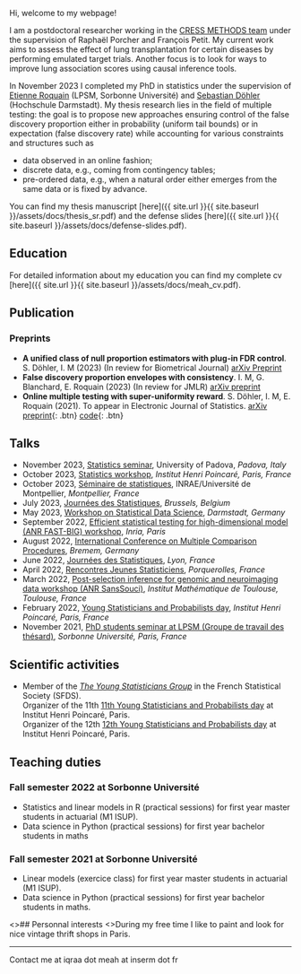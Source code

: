 Hi, welcome to my webpage!

I am a postdoctoral researcher working in the [CRESS METHODS team](https://cress-umr1153.fr/fr/teams/methods/) under the supervision of Raphaël Porcher and François Petit. My current work aims to assess the effect of lung transplantation for certain diseases by performing emulated target trials. Another focus is to look for ways to improve lung association scores using causal inference tools.

In November 2023 I completed my PhD in statistics under the supervision of [Etienne Roquain](https://etienneroquain-81.webself.net/) (LPSM, Sorbonne Université) and [Sebastian Döhler](https://fbmn.h-da.de/doehler-sebastian) (Hochschule Darmstadt). My thesis research lies in the field of multiple testing: the goal is to propose new approaches ensuring control of the false discovery proportion either in probability (uniform tail bounds) or in expectation (false discovery rate) while accounting for various constraints and structures such as
* data observed in an online fashion;
* discrete data, e.g., coming from contingency tables;
* pre-ordered data, e.g., when a natural order either emerges from the same data or is fixed by advance.

You can find my thesis manuscript [here]({{ site.url }}{{ site.baseurl }}/assets/docs/thesis_sr.pdf) and the defense slides [here]({{ site.url }}{{ site.baseurl }}/assets/docs/defense-slides.pdf).

## Education 
For detailed information about my education you can find my complete cv [here]({{ site.url }}{{ site.baseurl }}/assets/docs/meah_cv.pdf).

## Publication
### Preprints
* __A unified class of null proportion estimators with plug-in FDR control__. S. Döhler, I. M (2023) (In review for Biometrical Journal) [arXiv Preprint](https://arxiv.org/abs/2307.13557)
* __False discovery proportion envelopes with consistency__. I. M, G. Blanchard, E. Roquain (2023) (In review for JMLR) [arXiv preprint](https://arxiv.org/abs/2306.07819)
* __Online multiple testing with super-uniformity reward__. S. Döhler, I. M, E. Roquain  (2021). To appear in Electronic Journal of Statistics.
[<i class="fas fa-file-pdf"></i> arXiv preprint](https://arxiv.org/abs/2110.01255){: .btn}  [<i class="fab fa-github"></i> code](https://github.com/iqm15/SUREOMT){: .btn}


## Talks
* November 2023, [Statistics seminar](https://stat.unipd.it/ricerca/academic-year-20232024), University of Padova, *Padova, Italy*
* October 2023, [Statistics workshop](https://project.inria.fr/fastbig/stats-workshop-october-19th-2023/), *Institut Henri Poincaré, Paris, France*
* October 2023, [Séminaire de statistiques](https://imag.umontpellier.fr/?page_id=526&idseance=5320), INRAE/Université de Montpellier, *Montpellier, France*
* July 2023, [Journées des Statistiques](https://jds2023.sciencesconf.org/), *Brussels, Belgium*
* May 2023, [Workshop on Statistical Data Science](https://fbmn.h-da.de/dis/en/wsds), *Darmstadt, Germany*
* September 2022, [Efficient statistical testing for high-dimensional model (ANR FAST-BIG) workshop](https://project.inria.fr/fastbig/workshop-fast-big-30-septembre-2022/), *Inria, Paris*
* August 2022, [International Conference on Multiple Comparison Procedures](https://www.mcp-conference.org/), *Bremem, Germany*
* June 2022, [Journées des Statistiques](https://jds22.sciencesconf.org/), *Lyon, France*
* April 2022, [Rencontres Jeunes Statisticiens](https://rjs2022.sciencesconf.org/), *Porquerolles, France*
* March 2022, [Post-selection inference for genomic and neuroimaging data workshop (ANR SansSouci)](https://www.math.univ-toulouse.fr/~pneuvial/sanssouci.html), *Institut Mathématique de Toulouse, Toulouse, France*
* February 2022, [Young Statisticians and Probabilists day](https://www.sfds.asso.fr/fr/jeunes_statisticiens/manifestations/journees_ysp/563-archive_ysp/), *Institut Henri Poincaré, Paris, France*
* November 2021, [PhD students seminar at LPSM (Groupe de travail des thésard)](https://www.lpsm.paris/seminaires/gtt/index), *Sorbonne Université, Paris, France*

## Scientific activities
* Member of the *[The Young Statisticians Group](https://www.sfds.asso.fr/fr/jeunes_statisticiens/468-les_jeunes_statisticiens/)* in the French Statistical Society (SFDS).\
Organizer of the 11th [11th Young Statisticians and Probabilists day](https://www.sfds.asso.fr/fr/jeunes_statisticiens/manifestations/journees_ysp/563-archive_ysp/) at Institut Henri Poincaré, Paris.\
Organizer of the 12th [12th Young Statisticians and Probabilists day](https://www.sfds.asso.fr/fr/jeunes_statisticiens/manifestations/journees_ysp/564-accueil_ysp/) at Institut Henri Poincaré, Paris.

## Teaching duties
### Fall semester 2022 at Sorbonne Université
* Statistics and linear models in R (practical sessions) for first year master students in actuarial (M1 ISUP).
* Data science in Python (practical sessions) for first year bachelor students in maths

### Fall semester 2021 at Sorbonne Université
* Linear models (exercice class) for first year master students in actuarial (M1 ISUP).
* Data science in Python (practical sessions) for first year bachelor students in maths.

<>## Personnal interests 
<>During my free time I like to paint and look for nice vintage thrift shops in Paris.

---
Contact me at iqraa dot meah at inserm dot fr
